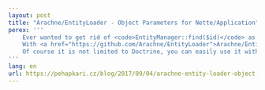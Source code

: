 ```yaml
---
layout: post
title: "Arachne/EntityLoader - Object Parameters for Nette/Application"
perex: '''
    Ever wanted to get rid of <code>EntityManager::find($id)</code> as the first thing in your every presenter action?
    With <a href="https://github.com/Arachne/EntityLoader">Arachne/EntityLoader</a> you can.
    Of course it is not limited to Doctrine, you can easily use it with a different ORM library.
'''
lang: en
url: https://pehapkari.cz/blog/2017/09/04/arachne-entity-loader-object-parameters-for-nette-application/
---
```

